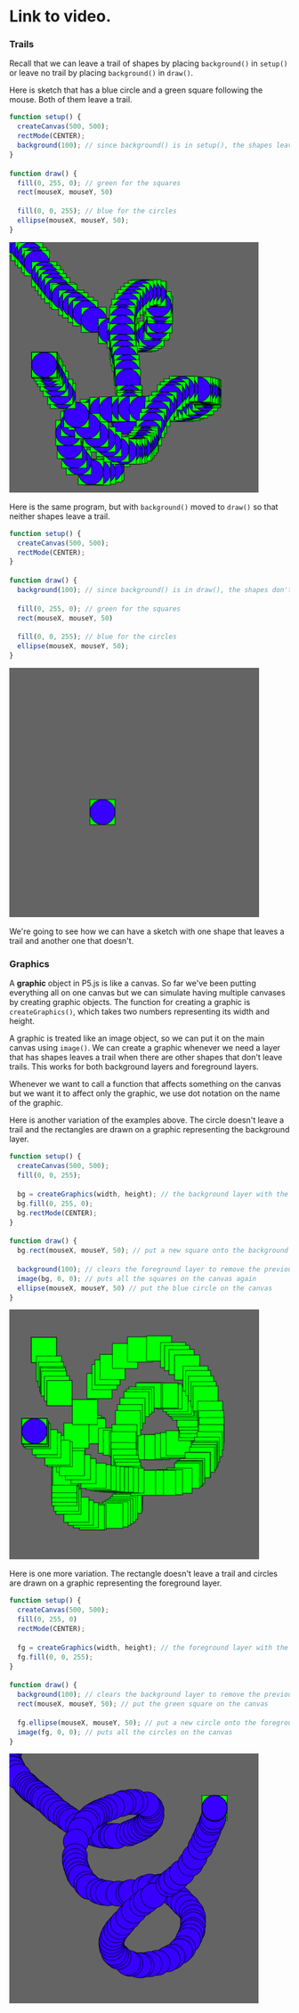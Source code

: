 # Link to video.

### Trails

Recall that we can leave a trail of shapes by placing `background()` in `setup()` or leave no trail by placing `background()` in `draw()`.

Here is sketch that has a blue circle and a green square following the mouse. Both of them leave a trail.

```javascript
function setup() {
  createCanvas(500, 500);
  rectMode(CENTER);
  background(100); // since background() is in setup(), the shapes leave trails
}

function draw() {
  fill(0, 255, 0); // green for the squares
  rect(mouseX, mouseY, 50)

  fill(0, 0, 255); // blue for the circles
  ellipse(mouseX, mouseY, 50); 
}
```

![](../../Images/Graphics_1.png)

Here is the same program, but with `background()` moved to `draw()` so that neither shapes leave a trail.

```javascript
function setup() {
  createCanvas(500, 500);
  rectMode(CENTER);
}

function draw() {
  background(100); // since background() is in draw(), the shapes don't leave trails
  
  fill(0, 255, 0); // green for the squares
  rect(mouseX, mouseY, 50)

  fill(0, 0, 255); // blue for the circles
  ellipse(mouseX, mouseY, 50); 
}
```

![](../../Images/Graphics_2.png)

We're going to see how we can have a sketch with one shape that leaves a trail and another one that doesn't.


### Graphics

A **graphic** object in P5.js is like a canvas. So far we've been putting everything all on one canvas but we can simulate having multiple canvases by creating graphic objects. The function for creating a graphic is `createGraphics()`, which takes two numbers representing its width and height. 

A graphic is treated like an image object, so we can put it on the main canvas using `image()`. We can create a graphic whenever we need a layer that has shapes leaves a trail when there are other shapes that don't leave trails. This works for both background layers and foreground layers.

Whenever we want to call a function that affects something on the canvas but we want it to affect only the graphic, we use dot notation on the name of the graphic.

Here is another variation of the examples above. The circle doesn't leave a trail and the rectangles are drawn on a graphic representing the background layer.

```javascript
function setup() {
  createCanvas(500, 500);
  fill(0, 0, 255);
	
  bg = createGraphics(width, height); // the background layer with the squares
  bg.fill(0, 255, 0);
  bg.rectMode(CENTER);
}

function draw() {
  bg.rect(mouseX, mouseY, 50); // put a new square onto the background layer
  
  background(100); // clears the foreground layer to remove the previous blue circle
  image(bg, 0, 0); // puts all the squares on the canvas again
  ellipse(mouseX, mouseY, 50) // put the blue circle on the canvas
}
```

![](../../Images/Graphics_3.png)

Here is one more variation. The rectangle doesn't leave a trail and circles are drawn on a graphic representing the foreground layer.

```javascript
function setup() {
  createCanvas(500, 500);
  fill(0, 255, 0)
  rectMode(CENTER);
	
  fg = createGraphics(width, height); // the foreground layer with the cirles
  fg.fill(0, 0, 255);
}

function draw() {
  background(100); // clears the background layer to remove the previous green square
  rect(mouseX, mouseY, 50); // put the green square on the canvas

  fg.ellipse(mouseX, mouseY, 50); // put a new circle onto the foreground layer
  image(fg, 0, 0); // puts all the circles on the canvas
}
```

![](../../Images/Graphics_4.png)
